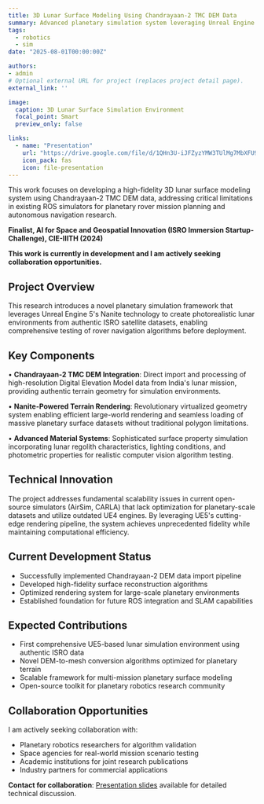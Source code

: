 ```yaml
---
title: 3D Lunar Surface Modeling Using Chandrayaan-2 TMC DEM Data
summary: Advanced planetary simulation system leveraging Unreal Engine 5 and Chandrayaan-2 Terrain Mapping Camera data for high-fidelity lunar surface modeling and rover mission planning applications.
tags:
  - robotics
  - sim
date: "2025-08-01T00:00:00Z"

authors:
- admin
# Optional external URL for project (replaces project detail page).
external_link: ''

image:
  caption: 3D Lunar Surface Simulation Environment
  focal_point: Smart
  preview_only: false

links:
  - name: "Presentation"
    url: "https://drive.google.com/file/d/1QHn3U-iJFZyzYMW3TUlMg7MbXFU9p19_/view"
    icon_pack: fas
    icon: file-presentation
---
```


This work focuses on developing a high-fidelity 3D lunar surface modeling system using Chandrayaan-2 TMC DEM data, addressing critical limitations in existing ROS simulators for planetary rover mission planning and autonomous navigation research.

**Finalist, AI for Space and Geospatial Innovation (ISRO Immersion Startup-Challenge), CIE-IIITH (2024)**

**This work is currently in development and I am actively seeking collaboration opportunities.**

## Project Overview

This research introduces a novel planetary simulation framework that leverages Unreal Engine 5's Nanite technology to create photorealistic lunar environments from authentic ISRO satellite datasets, enabling comprehensive testing of rover navigation algorithms before deployment.

## Key Components

• **Chandrayaan-2 TMC DEM Integration**: Direct import and processing of high-resolution Digital Elevation Model data from India's lunar mission, providing authentic terrain geometry for simulation environments.

• **Nanite-Powered Terrain Rendering**: Revolutionary virtualized geometry system enabling efficient large-world rendering and seamless loading of massive planetary surface datasets without traditional polygon limitations.

• **Advanced Material Systems**: Sophisticated surface property simulation incorporating lunar regolith characteristics, lighting conditions, and photometric properties for realistic computer vision algorithm testing.

## Technical Innovation

The project addresses fundamental scalability issues in current open-source simulators (AirSim, CARLA) that lack optimization for planetary-scale datasets and utilize outdated UE4 engines. By leveraging UE5's cutting-edge rendering pipeline, the system achieves unprecedented fidelity while maintaining computational efficiency.

## Current Development Status

- Successfully implemented Chandrayaan-2 DEM data import pipeline
- Developed high-fidelity surface reconstruction algorithms
- Optimized rendering system for large-scale planetary environments
- Established foundation for future ROS integration and SLAM capabilities

## Expected Contributions

- First comprehensive UE5-based lunar simulation environment using authentic ISRO data
- Novel DEM-to-mesh conversion algorithms optimized for planetary terrain
- Scalable framework for multi-mission planetary surface modeling
- Open-source toolkit for planetary robotics research community

## Collaboration Opportunities

I am actively seeking collaboration with:
- Planetary robotics researchers for algorithm validation
- Space agencies for real-world mission scenario testing  
- Academic institutions for joint research publications
- Industry partners for commercial applications

**Contact for collaboration**: [Presentation slides](https://drive.google.com/file/d/1QHn3U-iJFZyzYMW3TUlMg7MbXFU9p19_/view) available for detailed technical discussion.
